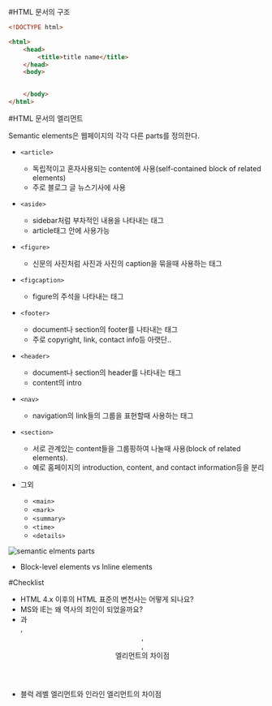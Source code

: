 #HTML 문서의 구조

```html
<!DOCTYPE html>

<html>
	<head>
		<title>title name</title>
	</head>
	<body>
		

	</body>
</html>
```

#HTML 문서의 엘리먼트

Semantic elements은 웹페이지의 각각 다른 parts를 정의한다.

* `<article>`
	* 독립적이고 혼자사용되는 content에 사용(self-contained block of related elements)
	* 주로 블로그 글 뉴스기사에 사용

* `<aside>`
	* sidebar처럼 부차적인 내용을 나타내는 태그
	* article태그 안에 사용가능

* `<figure>`
	* 신문의 사진처럼 사진과 사진의 caption을 묶을때 사용하는 태그

* `<figcaption>`
	* figure의 주석을 나타내는 태그

* `<footer>`
	* document나 section의 footer를 나타내는 태그
	* 주로 copyright, link, contact info등 아랫단..

* `<header>`
	* document나 section의 header를 나타내는 태그
	* content의 intro

* `<nav>`
	* navigation의 link들의 그룹을 표현할때 사용하는 태그

* `<section>`
	* 서로 관계있는 content들을 그룹핑하여 나눌때 사용(block of related elements).
	* 예로 홈페이지의 introduction, content, and contact information등을 분리

* 그외
	* `<main>`
	* `<mark>`
	* `<summary>`
	* `<time>`
	* `<details>`

		
![semantic elments parts](http://www.w3schools.com/html/img_sem_elements.gif)


* Block-level elements vs Inline elements



#Checklist

* HTML 4.x 이후의 HTML 표준의 변천사는 어떻게 되나요?
* MS와 IE는 왜 역사의 죄인이 되었을까요?
* <section>과 <div>, <header>, <footer>, <article> 엘리먼트의 차이점
* 블럭 레벨 엘리먼트와 인라인 엘리먼트의 차이점